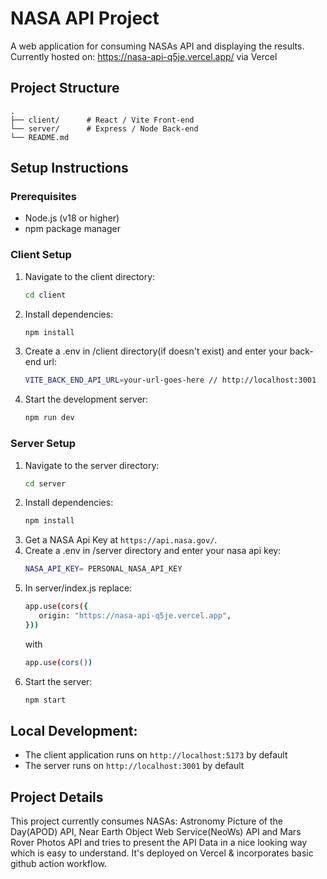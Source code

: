 # NASA API Project

A web application for consuming NASAs API and displaying the results.
Currently hosted on: https://nasa-api-q5je.vercel.app/ via Vercel

## Project Structure

```
.
├── client/      # React / Vite Front-end
└── server/      # Express / Node Back-end
└── README.md
```

## Setup Instructions

### Prerequisites
- Node.js (v18 or higher)
- npm package manager

### Client Setup
1. Navigate to the client directory:
   ```bash
   cd client
   ```
2. Install dependencies:
   ```bash
   npm install
   ```
3. Create a .env in /client directory(if doesn't exist) and enter your back-end url:
   ```bash
   VITE_BACK_END_API_URL=your-url-goes-here // http://localhost:3001
   ```
4. Start the development server:
   ```bash
   npm run dev
   ```

### Server Setup
1. Navigate to the server directory:
   ```bash
   cd server
   ```
2. Install dependencies:
   ```bash
   npm install
   ```
3. Get a NASA Api Key at `https://api.nasa.gov/`. 
4. Create a .env in /server directory and enter your nasa api key:
    ```bash
   NASA_API_KEY= PERSONAL_NASA_API_KEY
   ```
5. In server/index.js replace:
   ```bash
   app.use(cors({
      origin: "https://nasa-api-q5je.vercel.app",
   }))
   ```
   with
   ```bash
   app.use(cors())
   ```
6. Start the server:
   ```bash
   npm start
   ```

## Local Development:
- The client application runs on `http://localhost:5173` by default
- The server runs on `http://localhost:3001` by default

## Project Details
This project currently consumes NASAs: Astronomy Picture of the Day(APOD) API, Near Earth Object Web Service(NeoWs) API and Mars Rover Photos API and tries to present the API Data in a nice looking way which is easy to understand. It's deployed on Vercel & incorporates basic github action workflow.

